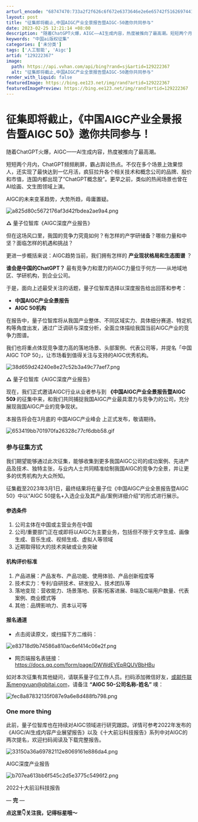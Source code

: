 ```yaml
---
arturl_encode: "68747470:733a2f2f626c6f672e6373646e2e6e65742f5162697441492f:61727469636c652f64657461696c732f313239323232333637"
layout: post
title: "征集即将截止,中国AIGC产业全景报告暨AIGC-50邀你共同参与"
date: 2023-02-25 12:21:14 +08:00
description: "随着ChatGPT火爆，AIGC——AI生成内容，热度被推向了最高潮。短短两个月内，ChatGPT频"
keywords: "中国ai版权征集"
categories: ['未分类']
tags: ['人工智能', 'Aigc']
artid: "129222367"
image:
  path: https://api.vvhan.com/api/bing?rand=sj&artid=129222367
  alt: "征集即将截止,中国AIGC产业全景报告暨AIGC-50邀你共同参与"
render_with_liquid: false
featuredImage: https://bing.ee123.net/img/rand?artid=129222367
featuredImagePreview: https://bing.ee123.net/img/rand?artid=129222367
---
```


# 征集即将截止，《中国AIGC产业全景报告暨AIGC 50》邀你共同参与！

随着ChatGPT火爆，AIGC——AI生成内容，热度被推向了最高潮。

短短两个月内，ChatGPT频频刷屏，霸占舆论热点。不仅在多个场景上效果惊人，还实现了最快达到一亿月活，疯狂拉升各个相关技术和概念公司的品牌、股价和市值，连国内都出现了“ChatGPT概念股”。更早之前，类似的热闹场景也曾在AI绘画、文生图领域上演。

AIGC的未来变革趋势，大势所趋，毋庸置疑。

![a825d80c5672176af3d42fbdea2ae9a4.png](https://i-blog.csdnimg.cn/blog_migrate/78ccc5cb74397197ccefe6f0e6e10903.png)

**△**
量子位智库《AIGC深度产业报告》

但在这场风口里，我国的竞争力究竟如何？有怎样的产学研储备？哪些力量和中坚？面临怎样的机遇和挑战？

更进一步概括来说：AIGC趋势当前，我们拥有怎样的
**产业现状格局和生态图谱**
？

**谁会是中国的ChatGPT？**
最有竞争力和潜力的AIGC力量位于何方——从地域地区、学研机构，到企业公司。

于是，面向上述最受关注的话题，量子位智库选择以深度报告给出回答和参考：

* **中国AIGC产业全景报告**
* **AIGC 50机构**

在报告中，量子位智库将从我国产业整体、不同区域实力、具体细分赛道、特定机构等角度出发，通过广泛调研与深度分析，全面立体描绘我国当前AIGC产业的竞争力图谱。

我们也将重点体现竞争潜力高的落地场景、头部案例、代表公司等，并提名「中国 AIGC TOP 50」，让市场看到值得关注与支持的AIGC优秀机构。

![38d659d24240e8e27c52b3a49c77aef7.png](https://i-blog.csdnimg.cn/blog_migrate/cea9436d6956e4ba2e6832e1eb3e84ba.png)

**△**
量子位智库《AIGC深度产业报告》

现在，我们正式邀请AIGC行业从业者参与到
**《中国AIGC产业全景报告暨AIGC 50》**
的征集中来，和我们共同捕捉我国AIGC产业最具潜力与竞争力的公司，充分展现我国AIGC产业的竞争现状。

本报告将会在3月底的
中国AIGC产业峰会
上正式发布，敬请期待。

![653419bb701970fa26328c77cf6dbb58.gif](https://i-blog.csdnimg.cn/blog_migrate/2b4abfdd2317b04fc2a1dcc4668c0dfd.gif)

### 参与征集方式

我们期望能够通过此次征集，能够收集到更多我国AIGC公司的成功案例、先进产品及技术、独特主张，与业内人士共同精准绘制我国AIGC的竞争力全景，并让更多的优秀机构为大众所知。

征集截至2023年3月1日，最终结果将在量子位《中国AIGC产业全景报告暨AIGC 50》中以“AIGC 50提名+入选企业及其产品/案例详细介绍”的形式进行展示。

#### 参选条件

1. 公司主体在中国或主营业务在中国
2. 公司/重要部门正在或即将以AIGC为主要业务，包括但不限于文字生成、画像生成、音乐生成、视频生成、虚拟人等领域
3. 近期取得较大的技术突破或业务突破

#### 机构评价标准

1. 产品进展：产品发布、产品功能、使用体验、产品创新程度等
2. 技术实力：专利/自研技术、研发投入、技术团队等
3. 落地变现：营收能力、场景落地、获客/拓客进展、B端及C端用户数量、代表案例、商业模式等
4. 其他：品牌影响力、资本认可等

#### 报名通道

* 点击阅读原文，或扫描下方二维码：

![e83718d9b74586a810ac6ef414c06e2f.png](https://i-blog.csdnimg.cn/blog_migrate/9ed11991b09520542ec1ee5ee8bb0de3.png)

* 网页端报名表链接：https://docs.qq.com/form/page/DWWdEVEpRQUVBbHBu

如对本次征集有其他疑问，请联系量子位工作人员。扫码添加微信好友，或邮件联系mengyuan@qbitai.com，请备注
**“AIGC 50-公司名称-姓名”**
噢：

![fec8a87832135f087e9a6e8d488fb798.png](https://i-blog.csdnimg.cn/blog_migrate/5a3f872d421305e01c3a15994da21838.png)

### One more thing

此前，量子位智库也在持续对AIGC领域进行研究跟踪。详情可参考2022年发布的《AIGC/AI生成内容产业展望报告》以及《十大前沿科技报告》系列中对AIGC的两次提名，欢迎扫码阅读及下载完整报告。

![33150a36a69782112e8069161e886da4.png](https://i-blog.csdnimg.cn/blog_migrate/e59ec88c251664fdbfe1a725cb231db4.png)

AIGC深度产业报告

![b707ea613bb6f545c2d5e3775c5496f2.png](https://i-blog.csdnimg.cn/blog_migrate/442d4f048bcf5acd8f362b896f74cc30.png)

2022十大前沿科技报告

—
**完**
—

**点这里👇关注我，记得标星哦～**